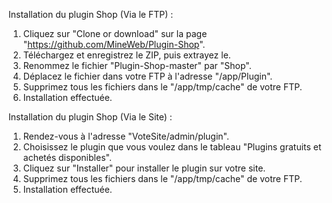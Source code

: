 Installation du plugin Shop (Via le FTP) :
1. Cliquez sur "Clone or download" sur la page "https://github.com/MineWeb/Plugin-Shop".
2. Téléchargez et enregistrez le ZIP, puis extrayez le.
3. Renommez le fichier "Plugin-Shop-master" par "Shop".
4. Déplacez le fichier dans votre FTP à l'adresse "/app/Plugin".
5. Supprimez tous les fichiers dans le "/app/tmp/cache" de votre FTP.
6. Installation effectuée.

Installation du plugin Shop (Via le Site) :
1. Rendez-vous à l'adresse "VoteSite/admin/plugin".
2. Choisissez le plugin que vous voulez dans le tableau "Plugins gratuits et achetés disponibles".
3. Cliquez sur "Installer" pour installer le plugin sur votre site.
4. Supprimez tous les fichiers dans le "/app/tmp/cache" de votre FTP.
5. Installation effectuée.
